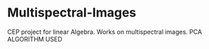 # Multispectral-Images
CEP project for linear Algebra. Works on multispectral images. PCA ALGORITHM USED
